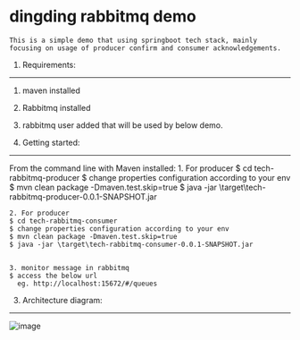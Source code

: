 # dingding rabbitmq demo

	This is a simple demo that using springboot tech stack, mainly focusing on usage of producer confirm and consumer acknowledgements.



1. Requirements: 
-------------------
1. maven installed
2. Rabbitmq installed 
3. rabbitmq user added that will be used by below demo.



2. Getting started:
-------------------	
From the command line with Maven installed:
	1. For producer
	$ cd tech-rabbitmq-producer
	$ change properties configuration according to your env
	$ mvn clean package -Dmaven.test.skip=true
	$ java -jar \target\tech-rabbitmq-producer-0.0.1-SNAPSHOT.jar
	


	2. For producer
	$ cd tech-rabbitmq-consumer
	$ change properties configuration according to your env
	$ mvn clean package -Dmaven.test.skip=true
	$ java -jar \target\tech-rabbitmq-consumer-0.0.1-SNAPSHOT.jar


	3. monitor message in rabbitmq
	$ access the below url
	  eg. http://localhost:15672/#/queues
	


3. Architecture diagram:
-------------------
![image](https://github.com/weixuan2008/dingding-monolith/blob/master/dingding-monolith-master/core/dingding-micro-service/src/main/resources/static/images/order.PNG)
